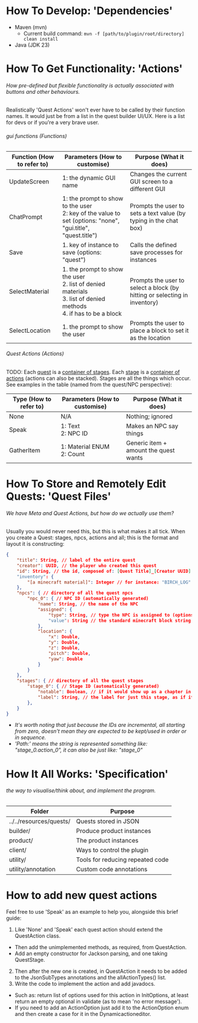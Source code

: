 # How To Develop: 'Dependencies'
- Maven (mvn)
    - Current build command: ``mvn -f [path/to/plugin/root/directory] clean install``
- Java (JDK 23)

# How To Get Functionality: 'Actions'
###### How pre-defined but flexible functionality is actually associated with buttons and other behaviours.
Realistically 'Quest Actions' won't ever have to be called by their function names. It would just be from a list in the quest builder UI/UX. Here is a list for devs or if you're a very brave user.

###### gui functions (Functions)
| Function (How to refer to) | Parameters (How to customise)                                                                                 | Purpose (What it does)                                                    |
|----------------------------|---------------------------------------------------------------------------------------------------------------|---------------------------------------------------------------------------|
| UpdateScreen               | 1: the dynamic GUI name                                                                                       | Changes the current GUI screen to a different GUI                         |
| ChatPrompt                 | 1: the prompt to show to the user<br>2: key of the value to set (options: "none", "gui.title", "quest.title") | Prompts the user to sets a text value (by typing in the chat box)         |
| Save                       | 1. key of instance to save (options: "quest")                                                                 | Calls the defined save processes for instances                            |
| SelectMaterial             | 1. the prompt to show the user<br>2. list of denied materials<br>3. list of denied methods<br>4. if has to be a block | Prompts the user to select a block (by hitting or selecting in inventory) |
| SelectLocation             | 1. the prompt to show the user                                                                                | Prompts the user to place a block to set it as the location               |

###### Quest Actions (Actions)
TODO: Each <ins>quest</ins> is a <ins>container of stages</ins>. Each <ins>stage</ins> is a <ins>container of actions</ins> (actions can also be stacked). Stages are all the things which occur. See examples in the table (named from the quest/NPC perspective):

| Type (How to refer to) | Parameters (How to customise) | Purpose (What it does)                          |
|------------------------|-------------------------------|-------------------------------------------------|
| None                   | N/A                           | Nothing; ignored                                |
| Speak                  | 1: Text<br>2: NPC ID          | Makes an NPC say things                         |
| GatherItem             | 1: Material ENUM<br>2: Count  | Generic item + amount the quest wants           |

# How To Store and Remotely Edit Quests: 'Quest Files'
###### We have Meta and Quest Actions, but how do we actually use them?
Usually you would never need this, but this is what makes it all tick. When you create a Quest: stages, npcs, actions and all; this is the format and layout it is constructing:
```json
{
    "title": String, // label of the entire quest
    "creator": UUID, // the player who created this quest
    "id": String, // the id, composed of: [Quest Title]_[Creator UUID]
    "inventory": {
        "[a minecraft material]": Integer // for instance: "BIRCH_LOG" : 1
    },
    "npcs": { // directory of all the quest npcs
        "npc_0": { // NPC ID (automatically generated)
            "name": String, // the name of the NPC
            "assigned": {
                "type": String, // type the NPC is assigned to (options: "BlockNPC")
                "value": String // the standard minecraft block string (like: minecraft:acacia_log)
            },
            "location": {
                "x": Double,
                "y": Double,
                "z": Double,
                "pitch": Double,
                "yaw": Double
            }
        }
    },
    "stages": { // directory of all the quest stages
        "stage_0": { // Stage ID (automatically generated)
            "notable": Boolean, // if it would show up as a chapter in a book; a notable stage
            "label": String, // the label for just this stage, as if it were a chapter
        },
    }
}
```
- *It's worth noting that just because the IDs are incremental, all starting from zero, doesn't mean they are expected to be kept/used in order or in sequence.*
- *'Path:' means the string is represented something like: "stage_0.action_0", it can also be just like: "stage_0"*

# How It All Works: 'Specification'
###### the way to visualise/think about, and implement the program.

| Folder                           | Purpose                          |
|----------------------------------|----------------------------------|
| ../../resources/quests/          | Quests stored in JSON            |
| builder/                         | Produce product instances        |
| product/                         | The product instances            |
| client/                          | Ways to control the plugin       |
| utility/                         | Tools for reducing repeated code |
| utility/annotation               | Custom code annotations          |

# How to add new quest actions
Feel free to use 'Speak' as an example to help you, alongside this brief guide:
1. Like 'None' and 'Speak' each quest action should extend the QuestAction class.
  - Then add the unimplemented methods, as required, from QuestAction.
  - Add an empty constructor for Jackson parsing, and one taking QuestStage.
2. Then after the new one is created, in QuestAction it needs to be added to the JsonSubTypes annotations and the allActionTypes() list.
3. Write the code to implement the action and add javadocs. 
  - Such as: return list of options used for this action in InitOptions, at least return an empty optional in validate (as to mean 'no error message').
  - If you need to add an ActionOption just add it to the ActionOption enum and then create a case for it in the Dynamicactioneditor.